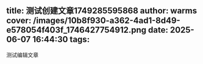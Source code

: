 title: 测试创建文章1749285595868
author: warms
cover: /images/10b8f930-a362-4ad1-8d49-e578054f403f_1746427754912.png
date: 2025-06-07 16:44:30
tags:
---
测试编辑文章
